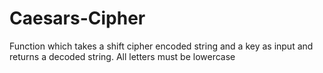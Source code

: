 # Caesars-Cipher
Function which takes a shift cipher encoded string and a key as input and returns a decoded string.
All letters must be lowercase
